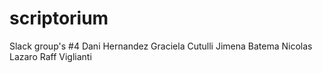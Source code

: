 # scriptorium

Slack group's #4
Dani Hernandez
Graciela Cutulli
Jimena Batema
Nicolas Lazaro
Raff Viglianti
